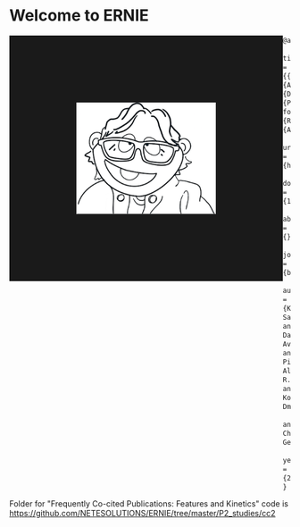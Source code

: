 # Welcome to ERNIE
<img align="left" src="ERNIE.png" width="250" height="200" border="120">

```
@article{keserci_ernie:_2018,
	title = {{ERNIE}: {A} {Data} {Platform} for {Research} {Assessment}},
	url = {https://www.biorxiv.org/content/early/2018/07/19/371955},
	doi = {10.1101/371955},
	abstract = {},
	journal = {bioRxiv},
	author = {Keserci, Samet and Davey, Avon and Pico, Alexander R. and Korobskiy, Dmitriy 
	and Chacko, George},
	year = {2018}
}
```



Folder for "Frequently Co-cited Publications: Features and Kinetics" code is https://github.com/NETESOLUTIONS/ERNIE/tree/master/P2_studies/cc2
